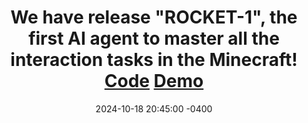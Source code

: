 ---
title: >- 
    We have release "ROCKET-1", the first AI agent to master all the interaction tasks in the Minecraft! 
    <a href="https://github.com/CraftJarvis/ROCKET-1"><span class="badge badge-pill badge-info">Code</span></a>
    <a href="https://huggingface.co/spaces/phython96/ROCKET-1-DEMO"><span class="badge badge-pill badge-info">Demo</span></a>
date: 2024-10-18 20:45:00 -0400
---